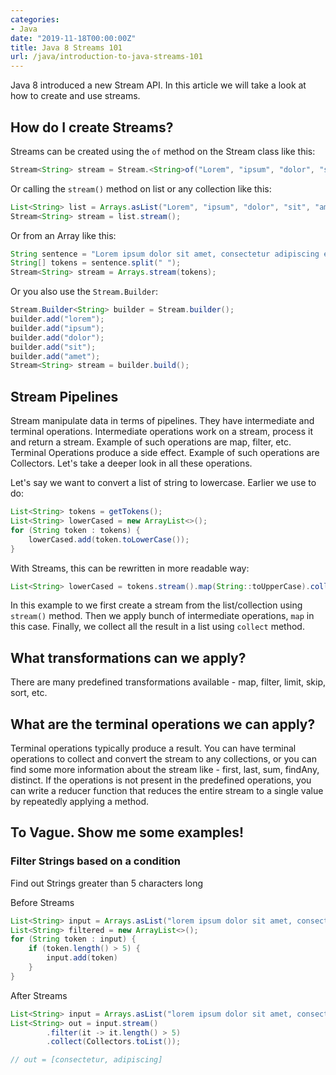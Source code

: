 ```yaml
---
categories:
- Java
date: "2019-11-18T00:00:00Z"
title: Java 8 Streams 101
url: /java/introduction-to-java-streams-101
---
```


Java 8 introduced a new Stream API. In this article we will take a look at how to create and use streams.

## How do I create Streams?
Streams can be created using the `of` method on the Stream class like this:
```java
Stream<String> stream = Stream.<String>of("Lorem", "ipsum", "dolor", "sit", "amet");
```

Or calling the `stream()` method on list or any collection like this:
```java
List<String> list = Arrays.asList("Lorem", "ipsum", "dolor", "sit", "amet");
Stream<String> stream = list.stream();
````

Or from an Array like this:
```java
String sentence = "Lorem ipsum dolor sit amet, consectetur adipiscing elit";
String[] tokens = sentence.split(" ");
Stream<String> stream = Arrays.stream(tokens);
```

Or you also use the `Stream.Builder`:
```java
Stream.Builder<String> builder = Stream.builder();
builder.add("lorem");
builder.add("ipsum");
builder.add("dolor");
builder.add("sit");
builder.add("amet");
Stream<String> stream = builder.build();
```

## Stream Pipelines

Stream manipulate data in terms of pipelines. They have intermediate and terminal operations. Intermediate operations work on a stream, process it and return a stream. Example of such operations are map, filter, etc. Terminal Operations produce a side effect. Example of such operations are Collectors. Let's take a deeper look in all these operations.

Let's say we want to convert a list of string to lowercase. Earlier we use to do:
```java
List<String> tokens = getTokens();
List<String> lowerCased = new ArrayList<>();
for (String token : tokens) {
    lowerCased.add(token.toLowerCase());
}
```

With Streams, this can be rewritten in more readable way:

```java
List<String> lowerCased = tokens.stream().map(String::toUpperCase).collect(Collectors.toList());
```
In this example to we first create a stream from the list/collection using `stream()` method. Then we apply bunch of intermediate operations, `map` in this case. Finally, we collect all the result in a list using `collect` method.

## What transformations can we apply?
There are many predefined transformations available - map, filter, limit, skip, sort, etc.

## What are the terminal operations we can apply?
Terminal operations typically produce a result. You can have terminal operations to collect and convert the stream to any collections, or you can find some more information about the stream like - first, last, sum, findAny, distinct. If the operations is not present in the predefined operations, you can write a reducer function that reduces the entire stream to a single value by repeatedly applying a method.

## To Vague. Show me some examples!

### Filter Strings based on a condition

Find out Strings greater than 5 characters long

Before Streams
```java
List<String> input = Arrays.asList("lorem ipsum dolor sit amet, consectetur adipiscing elit".split(" "));
List<String> filtered = new ArrayList<>();
for (String token : input) {
    if (token.length() > 5) {
        input.add(token)
    }
}
```

After Streams
```java
List<String> input = Arrays.asList("lorem ipsum dolor sit amet, consectetur adipiscing elit".split(" "));
List<String> out = input.stream()
        .filter(it -> it.length() > 5)
        .collect(Collectors.toList());

// out = [consectetur, adipiscing]
```